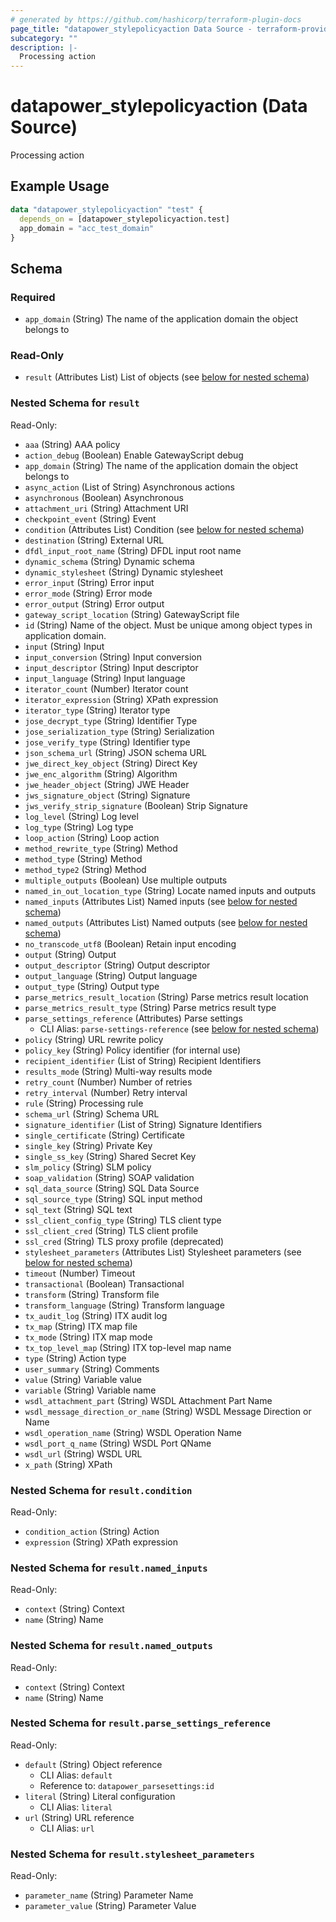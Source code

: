 ```yaml
---
# generated by https://github.com/hashicorp/terraform-plugin-docs
page_title: "datapower_stylepolicyaction Data Source - terraform-provider-datapower"
subcategory: ""
description: |-
  Processing action
---
```


# datapower_stylepolicyaction (Data Source)

Processing action

## Example Usage

```terraform
data "datapower_stylepolicyaction" "test" {
  depends_on = [datapower_stylepolicyaction.test]
  app_domain = "acc_test_domain"
}
```

<!-- schema generated by tfplugindocs -->
## Schema

### Required

- `app_domain` (String) The name of the application domain the object belongs to

### Read-Only

- `result` (Attributes List) List of objects (see [below for nested schema](#nestedatt--result))

<a id="nestedatt--result"></a>
### Nested Schema for `result`

Read-Only:

- `aaa` (String) AAA policy
- `action_debug` (Boolean) Enable GatewayScript debug
- `app_domain` (String) The name of the application domain the object belongs to
- `async_action` (List of String) Asynchronous actions
- `asynchronous` (Boolean) Asynchronous
- `attachment_uri` (String) Attachment URI
- `checkpoint_event` (String) Event
- `condition` (Attributes List) Condition (see [below for nested schema](#nestedatt--result--condition))
- `destination` (String) External URL
- `dfdl_input_root_name` (String) DFDL input root name
- `dynamic_schema` (String) Dynamic schema
- `dynamic_stylesheet` (String) Dynamic stylesheet
- `error_input` (String) Error input
- `error_mode` (String) Error mode
- `error_output` (String) Error output
- `gateway_script_location` (String) GatewayScript file
- `id` (String) Name of the object. Must be unique among object types in application domain.
- `input` (String) Input
- `input_conversion` (String) Input conversion
- `input_descriptor` (String) Input descriptor
- `input_language` (String) Input language
- `iterator_count` (Number) Iterator count
- `iterator_expression` (String) XPath expression
- `iterator_type` (String) Iterator type
- `jose_decrypt_type` (String) Identifier Type
- `jose_serialization_type` (String) Serialization
- `jose_verify_type` (String) Identifier type
- `json_schema_url` (String) JSON schema URL
- `jwe_direct_key_object` (String) Direct Key
- `jwe_enc_algorithm` (String) Algorithm
- `jwe_header_object` (String) JWE Header
- `jws_signature_object` (String) Signature
- `jws_verify_strip_signature` (Boolean) Strip Signature
- `log_level` (String) Log level
- `log_type` (String) Log type
- `loop_action` (String) Loop action
- `method_rewrite_type` (String) Method
- `method_type` (String) Method
- `method_type2` (String) Method
- `multiple_outputs` (Boolean) Use multiple outputs
- `named_in_out_location_type` (String) Locate named inputs and outputs
- `named_inputs` (Attributes List) Named inputs (see [below for nested schema](#nestedatt--result--named_inputs))
- `named_outputs` (Attributes List) Named outputs (see [below for nested schema](#nestedatt--result--named_outputs))
- `no_transcode_utf8` (Boolean) Retain input encoding
- `output` (String) Output
- `output_descriptor` (String) Output descriptor
- `output_language` (String) Output language
- `output_type` (String) Output type
- `parse_metrics_result_location` (String) Parse metrics result location
- `parse_metrics_result_type` (String) Parse metrics result type
- `parse_settings_reference` (Attributes) Parse settings
  - CLI Alias: `parse-settings-reference` (see [below for nested schema](#nestedatt--result--parse_settings_reference))
- `policy` (String) URL rewrite policy
- `policy_key` (String) Policy identifier (for internal use)
- `recipient_identifier` (List of String) Recipient Identifiers
- `results_mode` (String) Multi-way results mode
- `retry_count` (Number) Number of retries
- `retry_interval` (Number) Retry interval
- `rule` (String) Processing rule
- `schema_url` (String) Schema URL
- `signature_identifier` (List of String) Signature Identifiers
- `single_certificate` (String) Certificate
- `single_key` (String) Private Key
- `single_ss_key` (String) Shared Secret Key
- `slm_policy` (String) SLM policy
- `soap_validation` (String) SOAP validation
- `sql_data_source` (String) SQL Data Source
- `sql_source_type` (String) SQL input method
- `sql_text` (String) SQL text
- `ssl_client_config_type` (String) TLS client type
- `ssl_client_cred` (String) TLS client profile
- `ssl_cred` (String) TLS proxy profile (deprecated)
- `stylesheet_parameters` (Attributes List) Stylesheet parameters (see [below for nested schema](#nestedatt--result--stylesheet_parameters))
- `timeout` (Number) Timeout
- `transactional` (Boolean) Transactional
- `transform` (String) Transform file
- `transform_language` (String) Transform language
- `tx_audit_log` (String) ITX audit log
- `tx_map` (String) ITX map file
- `tx_mode` (String) ITX map mode
- `tx_top_level_map` (String) ITX top-level map name
- `type` (String) Action type
- `user_summary` (String) Comments
- `value` (String) Variable value
- `variable` (String) Variable name
- `wsdl_attachment_part` (String) WSDL Attachment Part Name
- `wsdl_message_direction_or_name` (String) WSDL Message Direction or Name
- `wsdl_operation_name` (String) WSDL Operation Name
- `wsdl_port_q_name` (String) WSDL Port QName
- `wsdl_url` (String) WSDL URL
- `x_path` (String) XPath

<a id="nestedatt--result--condition"></a>
### Nested Schema for `result.condition`

Read-Only:

- `condition_action` (String) Action
- `expression` (String) XPath expression


<a id="nestedatt--result--named_inputs"></a>
### Nested Schema for `result.named_inputs`

Read-Only:

- `context` (String) Context
- `name` (String) Name


<a id="nestedatt--result--named_outputs"></a>
### Nested Schema for `result.named_outputs`

Read-Only:

- `context` (String) Context
- `name` (String) Name


<a id="nestedatt--result--parse_settings_reference"></a>
### Nested Schema for `result.parse_settings_reference`

Read-Only:

- `default` (String) Object reference
  - CLI Alias: `default`
  - Reference to: `datapower_parsesettings:id`
- `literal` (String) Literal configuration
  - CLI Alias: `literal`
- `url` (String) URL reference
  - CLI Alias: `url`


<a id="nestedatt--result--stylesheet_parameters"></a>
### Nested Schema for `result.stylesheet_parameters`

Read-Only:

- `parameter_name` (String) Parameter Name
- `parameter_value` (String) Parameter Value
